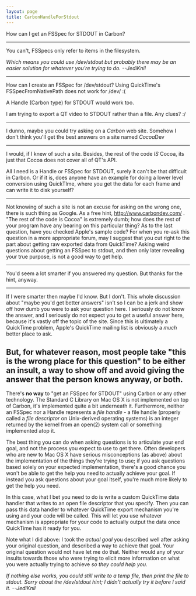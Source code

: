 ```yaml
---
layout: page
title: CarbonHandleForStdout
---
```




How can I get an FSSpec for STDOUT in Carbon?

----

You can't, FSSpec<nowiki/>s only refer to items in the filesystem.

*Which means you could use     /dev/stdout but probably there may be an easier solution for whatever you're trying to do. --JediKnil*

----

How can I create an FSSpec for /dev/stdout? Using QuickTime's FSSpecFromNativePath does not work for /dev/ :(

A Handle (Carbon type) for STDOUT would work too.

I am trying to export a QT video to STDOUT rather than a file. Any clues? :/

----

I dunno, maybe you could try asking on a *Carbon* web site. Somehow I don't think you'll get the best answers on a site named *Cocoa*Dev

----

I would, if I knew of such a site. Besides, the rest of the code *IS* Cocoa, its just that Cocoa does not cover all of QT's API.

All I need is a Handle or FSSpec for STDOUT, surely it can't be that difficult in Carbon. Or if it is, does anyone have an example for doing a lower level conversion using QuickTIme, where you get the data for each frame and can write it to disk yourself?

----

Not knowing of such a site is not an excuse for asking on the wrong one, there is such thing as Google. As a free hint, http://www.carbondev.com/ .  "The rest of the code is Cocoa" is extremely dumb; how does the rest of your program have any bearing on this particular thing? As to the last question, have you checked Apple's sample code? For when you re-ask this question in a more appropriate forum, may I suggest that you cut right to the part about getting raw exported data from QuickTime? Asking weird questions about getting an FSSpec to stdout, and then only later revealing your true purpose, is not a good way to get help.

----
You'd seem a lot smarter if you answered my question. But thanks for the hint, anyway.

----

If I were smarter then maybe I'd know. But I don't. This whole discussion about "maybe you'd get better answers" isn't so I can be a jerk and show off how dumb you were to ask your question here. I seriously do not know the answer, and I seriously do not expect you to get a useful answer here, because it's vastly off the topic of the site. Since this is ultimately a QuickTime problem, Apple's QuickTime mailing list is obviously a *much* better place to ask.

But, for whatever reason, most people take "this is the wrong place for this question" to be either an insult, a way to show off and avoid giving the answer that the person knows anyway, or both.
----

There's **no way** to "get an FSSpec for STDOUT" using Carbon or any other technology.  The Standard C Library on Mac OS X is not implemented on top of Carbon, it's implemented quite a bit underneath it.  Furthermore, neither an FSSpec nor a Handle represents a *file handle* - a file handle (properly called a *file descriptor* on Unix-derived operating systems) is an integer returned by the kernel from an open(2) system call or something implemented atop it.

The best thing you can do when asking questions is to articulate your end goal, and not the process you expect to use to get there.  Often developers who are new to Mac OS X have serious misconceptions (as above) about the implementation of the things they're trying to use; if you ask questions based solely on your expected implementation, there's a good chance you won't be able to get the help you need to actually achieve your goal.  If instead you ask questions about your goal itself, you're much more likely to get the help you need.

In this case, what I bet you need to do is write a custom QuickTime data handler that writes to an open file descriptor that you specify.  Then you can pass this data handler to whatever QuickTime export mechanism you're using and your code will be called.  This will let you use whatever mechanism is appropriate for your code to actually output the data once QuickTime has it ready for you.

Note what I did above:  I took the *actual goal* you described well after asking your original question, and described a way to achieve that goal.  Your original question would not have let me do that.  Neither would any of your insults towards those who were trying to elicit more information on what you were actually trying to achieve *so they could help you.*

*If nothing else works, you could still write to a temp file, then print the file to stdout. Sorry about the     /dev/stdout hint; I didn't actually try it before I said it. --JediKnil*

